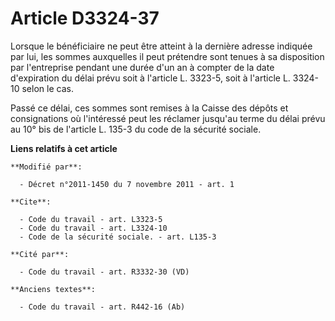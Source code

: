 # Article D3324-37

Lorsque le bénéficiaire ne peut être atteint à la dernière adresse indiquée par lui, les sommes auxquelles il peut prétendre
sont tenues à sa disposition par l'entreprise pendant une durée d'un an à compter de la date d'expiration du délai prévu soit
à l'article L. 3323-5, soit à l'article L. 3324-10 selon le cas. 

Passé ce délai, ces sommes sont remises à la Caisse des dépôts et consignations où l'intéressé peut les réclamer jusqu'au
terme du délai prévu au 10° bis de l'article L. 135-3 du code de la sécurité sociale.

**Liens relatifs à cet article**

	**Modifié par**:

	  - Décret n°2011-1450 du 7 novembre 2011 - art. 1

	**Cite**:

	  - Code du travail - art. L3323-5
	  - Code du travail - art. L3324-10
	  - Code de la sécurité sociale. - art. L135-3

	**Cité par**:

	  - Code du travail - art. R3332-30 (VD)

	**Anciens textes**:

	  - Code du travail - art. R442-16 (Ab)
